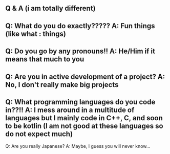 Q & A (i am totally different)
----------------------------------------------
Q: What do you do exactly?????
A: Fun things (like what : things)
------------------------------------------------------
Q: Do you go by any pronouns!!
A: He/Him if it means that much to you
--------------------------------------------------
Q: Are you in active development of a project?
A: No, I don't really make big projects
---------------------------------------------------
Q: What programming languages do you code in??!!
A: I mess around in a multitude of languages but I mainly code in C++, C, and soon to be kotlin (I am not good at these languages so do not expect much)
------------------------------------------------------
Q: Are you really Japanese?
A: Maybe, I guess you will never know...
